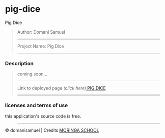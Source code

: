 # pig-dice
Pig Dice
>Author: Domani Samuel
>
>---------------------------
>
>Project Name: Pig Dice
>
>---------------------------
>
### Description
>
>coming soon....
>
>---------------------------
>
>Link to deployed page _(click here)_<a href=https://domanisamuel.github.io/pig-dice/ title="Title">
PIG DICE</a>
>
>---------------------------
>
### licenses and terms of use 
this application's source code is free.

>
>---------------------------
>
&copy; domanisamuel | Credits <a href="http://moringaschool.com/" title="Title">MORINGA SCHOOL</a>

